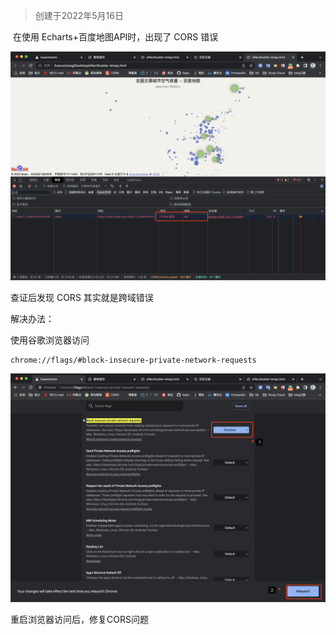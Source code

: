 > 创建于2022年5月16日

​		在使用 Echarts+百度地图API时，出现了 CORS 错误

![image-20220516105716259](images/image-20220516105716259.png)

查证后发现 CORS 其实就是跨域错误

解决办法：

使用谷歌浏览器访问

```url
chrome://flags/#block-insecure-private-network-requests
```

![image-20220516105827391](images/image-20220516105827391.png)

重启浏览器访问后，修复CORS问题